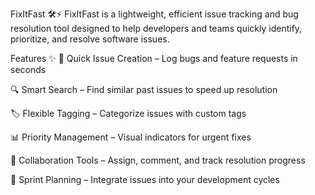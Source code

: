 FixItFast 🛠️⚡
FixItFast is a lightweight, efficient issue tracking and bug resolution tool designed to help developers and teams quickly identify, prioritize, and resolve software issues.

Features ✨
🚀 Quick Issue Creation – Log bugs and feature requests in seconds

🔍 Smart Search – Find similar past issues to speed up resolution

🏷️ Flexible Tagging – Categorize issues with custom tags

📊 Priority Management – Visual indicators for urgent fixes

🤝 Collaboration Tools – Assign, comment, and track resolution progress

📅 Sprint Planning – Integrate issues into your development cycles

